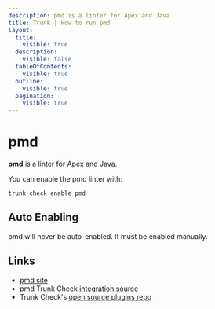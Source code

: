 ```yaml
---
description: pmd is a linter for Apex and Java
title: Trunk | How to run pmd
layout:
  title:
    visible: true
  description:
    visible: false
  tableOfContents:
    visible: true
  outline:
    visible: true
  pagination:
    visible: true
---
```


# pmd

[**pmd**](https://pmd.github.io/) is a linter for Apex and Java.

You can enable the pmd linter with:

```shell
trunk check enable pmd
```

## Auto Enabling

pmd will never be auto-enabled. It must be enabled manually.





## Links

- [pmd site](https://pmd.github.io/)
- pmd Trunk Check [integration source](https://github.com/trunk-io/plugins/tree/main/linters/pmd)
- Trunk Check's [open source plugins repo](https://github.com/trunk-io/plugins/tree/main)

